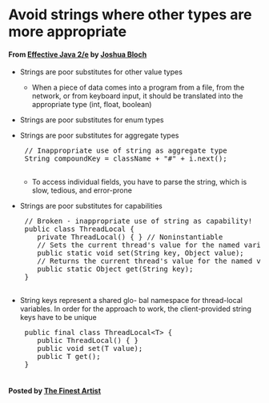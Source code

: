 # Avoid strings where other types are more appropriate

#### From <u>[Effective Java 2/e](https://books.google.co.kr/books/about/Effective_Java.html?id=ka2VUBqHiWkC&hl=en)</u> by <u>[Joshua Bloch](https://en.wikipedia.org/wiki/Joshua_Bloch)</u>

* Strings are poor substitutes for other value types
   * When a piece of data comes into a program from a file, from the network, or from keyboard input, it should be translated into the appropriate type (int, float, boolean)
* Strings are poor substitutes for enum types
* Strings are poor substitutes for aggregate types
   <pre class="prettyprint">
   // Inappropriate use of string as aggregate type
   String compoundKey = className + "#" + i.next();
   </pre>
   
   * To access individual fields, you have to parse the string, which is slow, tedious, and error-prone
* Strings are poor substitutes for capabilities
   <pre class="prettyprint">
   // Broken - inappropriate use of string as capability!
   public class ThreadLocal {
      private ThreadLocal() { } // Noninstantiable
      // Sets the current thread's value for the named variable.
      public static void set(String key, Object value);
      // Returns the current thread's value for the named variable.
      public static Object get(String key);
   }
   </pre>

* String keys represent a shared glo- bal namespace for thread-local variables. In order for the approach to work, the client-provided string keys have to be unique
   <pre class="prettyprint">
   public final class ThreadLocal&lt;T&gt; {
      public ThreadLocal() { }
      public void set(T value);
      public T get();
   }
   </pre>

#### Posted by <u>[The Finest Artist](http://thefinestartist.com)
